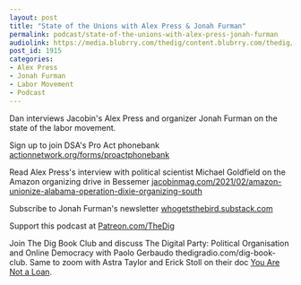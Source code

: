 ```yaml
---
layout: post
title: "State of the Unions with Alex Press & Jonah Furman"
permalink: podcast/state-of-the-unions-with-alex-press-jonah-furman
audiolink: https://media.blubrry.com/thedig/content.blubrry.com/thedig/The_Dig-EP_296-Press-Furman.mp3
post_id: 1915
categories: 
- Alex Press
- Jonah Furman
- Labor Movement
- Podcast
---
```


Dan interviews 
Jacobin's Alex Press and organizer Jonah Furman on the state of the labor movement.

Sign up to join DSA's Pro Act phonebank 
[actionnetwork.org/forms/proactphonebank](http://actionnetwork.org/forms/proactphonebank)

Read Alex Press's interview with political scientist Michael Goldfield on the Amazon organizing drive in Bessemer 
[jacobinmag.com/2021/02/amazon-unionize-alabama-operation-dixie-organizing-south](http://jacobinmag.com/2021/02/amazon-unionize-alabama-operation-dixie-organizing-south)

Subscribe to Jonah Furman's newsletter 
[whogetsthebird.substack.com](http://whogetsthebird.substack.com)

Support this podcast at 
[Patreon.com/TheDig](http://Patreon.com/TheDig)

Join The Dig Book Club and discuss 
The Digital Party: Political Organisation and Online Democracy with Paolo Gerbaudo thedigradio.com/dig-book-club. Same to zoom with Astra Taylor and Erick Stoll on their doc 
[You Are Not a Loan](https://theintercept.com/2021/01/25/student-debt-you-are-not-a-loan-film/).